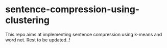 # sentence-compression-using-clustering
This repo aims at implementing sentence compression using k-means and word net.
Rest to be updated..!
